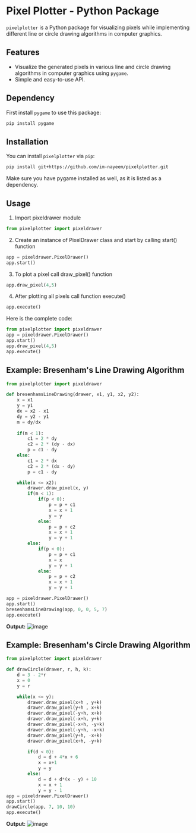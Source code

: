 # Pixel Plotter - Python Package

`pixelplotter` is a Python package for visualizing pixels while implementing different line or circle drawing algorithms in computer graphics.

## Features

- Visualize the generated pixels in various line and circle drawing algorithms in computer graphics using `pygame`.
- Simple and easy-to-use API.
## Dependency
First install `pygame` to use this package:
```bash
pip install pygame
```
## Installation

You can install `pixelplotter` via `pip`:

```bash
pip install git+https://github.com/im-nayeem/pixelplotter.git
```
Make sure you have pygame installed as well, as it is listed as a dependency.

## Usage
1. Import pixeldrawer module
```python
from pixelplotter import pixeldrawer
```

2. Create an instance of PixelDrawer class and start by calling start() function
```python
app = pixeldrawer.PixelDrawer()
app.start()
```

3. To plot a pixel call draw_pixel() function
```python
app.draw_pixel(4,5)
```

4. After plotting all pixels call function execute()
```python
app.execute()
```
Here is the complete code:
```python
from pixelplotter import pixeldrawer
app = pixeldrawer.PixelDrawer()
app.start()
app.draw_pixel(4,5)
app.execute()
```

## Example: Bresenham's Line Drawing Algorithm
```python
from pixelplotter import pixeldrawer

def bresenhamsLineDrawing(drawer, x1, y1, x2, y2):
    x = x1
    y = y1
    dx = x2 - x1
    dy = y2 - y1
    m = dy/dx
    
    if(m < 1):
        c1 = 2 * dy
        c2 = 2 * (dy - dx)
        p = c1 - dy
    else:
        c1 = 2 * dx
        c2 = 2 * (dx - dy)
        p = c1 - dy

    while(x <= x2):
        drawer.draw_pixel(x, y)
        if(m < 1):
            if(p < 0):
                p = p + c1
                x = x + 1
                y = y
            else:
                p = p + c2
                x = x + 1
                y = y + 1
        else:
            if(p < 0):
                p = p + c1
                x = x 
                y = y + 1
            else:
                p = p + c2
                x = x + 1
                y = y + 1

app = pixeldrawer.PixelDrawer()
app.start()
bresenhamsLineDrawing(app, 0, 0, 5, 7)
app.execute()
```
**Output:**
![image](https://github.com/im-nayeem/pixelplotter/assets/77660934/c28140a0-96f0-46c1-b58f-6d5ac48871e6)

## Example: Bresenham's Circle Drawing Algorithm
```python
from pixelplotter import pixeldrawer

def drawCircle(drawer, r, h, k):
    d = 3 - 2*r
    x = 0
    y = r

    while(x <= y):
        drawer.draw_pixel(x+h , y+k)
        drawer.draw_pixel(y+h , x+k)
        drawer.draw_pixel(-y+h, x+k)
        drawer.draw_pixel(-x+h, y+k)
        drawer.draw_pixel(-x+h, -y+k)
        drawer.draw_pixel(-y+h, -x+k)
        drawer.draw_pixel(y+h, -x+k)
        drawer.draw_pixel(x+h, -y+k)

        if(d < 0):
            d = d + 4*x + 6
            x = x+1
            y = y
        else:
            d = d + d*(x - y) + 10
            x = x + 1
            y = y - 1
app = pixeldrawer.PixelDrawer()
app.start()
drawCircle(app, 7, 10, 10)
app.execute()
```
**Output:**
![image](https://github.com/im-nayeem/pixelplotter/assets/77660934/a83b4de5-17cb-4f70-9e42-e1c9a6215ead)

